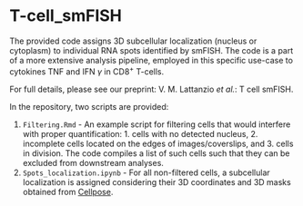 # T-cell_smFISH

The provided code assigns 3D subcellular localization (nucleus or cytoplasm) to individual RNA spots identified by smFISH. The code is a part of a more extensive analysis pipeline, employed in this specific use-case to cytokines TNF and IFN $\gamma$ in CD8<sup>+</sup> T-cells. 

For full details, please see our preprint: V. M. Lattanzio *et al.*: T cell smFISH.

In the repository, two scripts are provided:
1. `Filtering.Rmd` - An example script for filtering cells that would interfere with proper quantification: 1. cells with no detected nucleus, 2. incomplete cells located on the edges of images/coverslips, and 3. cells in division. The code compiles a list of such cells such that they can be excluded from downstream analyses.
2. `Spots_localization.ipynb` - For all non-filtered cells, a subcellular localization is assigned considering their 3D coordinates and 3D masks obtained from [Cellpose](https://github.com/MouseLand/cellpose).
